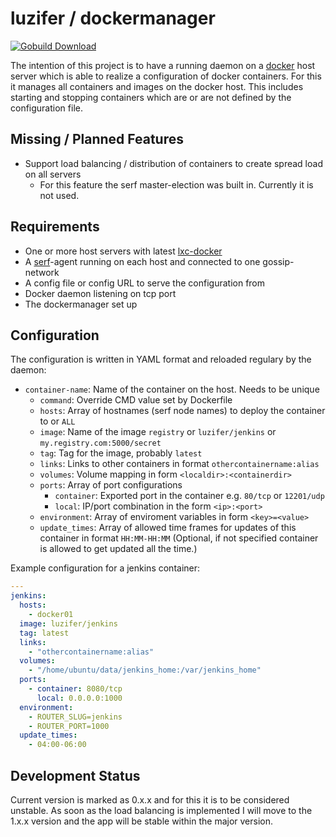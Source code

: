 # luzifer / dockermanager

[![Gobuild Download](http://gobuild.io/badge/github.com/Luzifer/dockermanager/downloads.svg)](http://gobuild.io/github.com/Luzifer/dockermanager)

The intention of this project is to have a running daemon on a [docker](https://www.docker.com/) host server which is able to realize a configuration of docker containers. For this it manages all containers and images on the docker host. This includes starting and stopping containers which are or are not defined by the configuration file.

## Missing / Planned Features

- Support load balancing / distribution of containers to create spread load on all servers
  - For this feature the serf master-election was built in. Currently it is not used.

## Requirements

- One or more host servers with latest [lxc-docker](https://docs.docker.com/installation/ubuntulinux/)
- A [serf](http://www.serfdom.io/)-agent running on each host and connected to one gossip-network
- A config file or config URL to serve the configuration from
- Docker daemon listening on tcp port
- The dockermanager set up

## Configuration

The configuration is written in YAML format and reloaded regulary by the daemon:

- `container-name`: Name of the container on the host. Needs to be unique
  - `command`: Override CMD value set by Dockerfile
  - `hosts`: Array of hostnames (serf node names) to deploy the container to or `ALL`
  - `image`: Name of the image `registry` or `luzifer/jenkins` or `my.registry.com:5000/secret`
  - `tag`: Tag for the image, probably `latest`
  - `links`: Links to other containers in format `othercontainername:alias`
  - `volumes`: Volume mapping in form `<localdir>:<containerdir>`
  - `ports`: Array of port configurations
    - `container`: Exported port in the container e.g. `80/tcp` or `12201/udp`
    - `local`: IP/port combination in the form `<ip>:<port>`
  - `environment`: Array of enviroment variables in form `<key>=<value>`
  - `update_times`: Array of allowed time frames for updates of this container in format `HH:MM-HH:MM` (Optional, if not specified container is allowed to get updated all the time.)

Example configuration for a jenkins container:

```yaml
---
jenkins:
  hosts:
    - docker01
  image: luzifer/jenkins
  tag: latest
  links:
    - "othercontainername:alias"
  volumes:
    - "/home/ubuntu/data/jenkins_home:/var/jenkins_home"
  ports:
    - container: 8080/tcp
      local: 0.0.0.0:1000
  environment:
    - ROUTER_SLUG=jenkins
    - ROUTER_PORT=1000
  update_times:
    - 04:00-06:00
```

## Development Status

Current version is marked as 0.x.x and for this it is to be considered unstable. As soon as the load balancing is implemented I will move to the 1.x.x version and the app will be stable within the major version.

